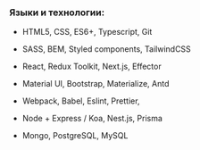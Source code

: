 ### Языки и технологии:

- HTML5, CSS, ES6+, Typescript, Git
- SASS, BEM, Styled components, TailwindCSS
- React, Redux Toolkit, Next.js, Effector
- Material UI, Bootstrap, Materialize, Antd
- Webpack, Babel, Eslint, Prettier, 

- Node + Express / Koa, Nest.js, Prisma
- Mongo, PostgreSQL, MySQL
